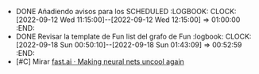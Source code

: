 - DONE Añadiendo avisos para los SCHEDULED
  :LOGBOOK:
  CLOCK: [2022-09-12 Wed 11:15:00]--[2022-09-12 Wed 12:15:00] =>  01:00:00
  :END:
- DONE Revisar la template de Fun list del grafo de Fun
  :logbook:
  CLOCK: [2022-09-18 Sun 00:50:10]--[2022-09-18 Sun 01:43:09] =>  00:52:59
  :END:
- [#C] Mirar [fast.ai · Making neural nets uncool again](https://www.fast.ai/)
